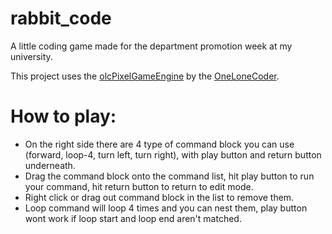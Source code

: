 # rabbit_code
A little coding game made for the department promotion week at my university.

This project uses the [olcPixelGameEngine](https://github.com/OneLoneCoder/olcPixelGameEngine) by the [OneLoneCoder](https://github.com/OneLoneCoder).

# How to play:
* On the right side there are 4 type of command block you can use (forward, loop-4, turn left, turn right), with play button and return button underneath.
* Drag the command block onto the command list, hit play button to run your command, hit return button to return to edit mode.
* Right click or drag out command block in the list to remove them.
* Loop command will loop 4 times and you can nest them, play button wont work if loop start and loop end aren't matched.
